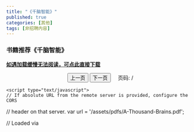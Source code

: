 ```yaml
---
title: "《千脑智能》"
published: true
categories: [其他]
tags: [非招聘内容]
---
```


### 书籍推荐《千脑智能》



**[如遇加载缓慢无法阅读，可点此直接下载](https://ashma.info/assets/pdfs/A-Thousand-Brains.pdf)**
<br>

<html lang="en" dir="ltr">
  <head>
    <meta charset="utf-8">
  </head>
  <body>
    <script src="https://cdn.bootcss.com/pdf.js/2.2.228/pdf.js"></script>
    <div align="center">
      <canvas id="the-canvas" ></canvas>
    </div>
    <div align="center">
      <button id="prev" >上一页</button>
      <button id="next">下一页</button>
      &nbsp; &nbsp;
      <span>页码: <span id="page_num"></span> / <span id="page_count"></span></span>
    </div>

    <script type="text/javascript">
    // If absolute URL from the remote server is provided, configure the CORS
// header on that server.
var url = '/assets/pdfs/A-Thousand-Brains.pdf';

// Loaded via <script> tag, create shortcut to access PDF.js exports.
var pdfjsLib = window['pdfjs-dist/build/pdf'];

// The workerSrc property shall be specified.
pdfjsLib.GlobalWorkerOptions.workerSrc = 'https://cdn.bootcss.com/pdf.js/2.2.228/pdf.worker.js';

var pdfDoc = null,
  pageNum = 1,
  pageRendering = false,
  pageNumPending = null,
  scale = 1,
  canvas = document.getElementById('the-canvas'),
  ctx = canvas.getContext('2d');

/**
* Get page info from document, resize canvas accordingly, and render page.
* @param num Page number.
*/
function renderPage(num) {
pageRendering = true;
// Using promise to fetch the page
pdfDoc.getPage(num).then(function(page) {
  var viewport = page.getViewport({scale: scale});
  canvas.height = viewport.height;
  canvas.width = viewport.width;

  // Render PDF page into canvas context
  var renderContext = {
    canvasContext: ctx,
    viewport: viewport
  };
  var renderTask = page.render(renderContext);

  // Wait for rendering to finish
  renderTask.promise.then(function() {
    pageRendering = false;
    if (pageNumPending !== null) {
      // New page rendering is pending
      renderPage(pageNumPending);
      pageNumPending = null;
    }
  });
});

// Update page counters
document.getElementById('page_num').textContent = num;
}

/**
* If another page rendering in progress, waits until the rendering is
* finised. Otherwise, executes rendering immediately.
*/
function queueRenderPage(num) {
if (pageRendering) {
  pageNumPending = num;
} else {
  renderPage(num);
}
}

/**
* Displays previous page.
*/
function onPrevPage() {
if (pageNum <= 1) {
  return;
}
pageNum--;
queueRenderPage(pageNum);
}
document.getElementById('prev').addEventListener('click', onPrevPage);

/**
* Displays next page.
*/
function onNextPage() {
if (pageNum >= pdfDoc.numPages) {
  return;
}
pageNum++;
queueRenderPage(pageNum);
}
document.getElementById('next').addEventListener('click', onNextPage);

/**
* Asynchronously downloads PDF.
*/
pdfjsLib.getDocument(url).promise.then(function(pdfDoc_) {
pdfDoc = pdfDoc_;
document.getElementById('page_count').textContent = pdfDoc.numPages;

// Initial/first page rendering
renderPage(pageNum);
});
    </script>
  </body>
</html>

